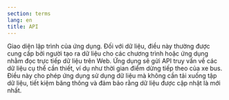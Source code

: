 ```yaml
---
section: terms
lang: en
title: API
---
```

Giao diện lập trình của ứng dụng. Đối với dữ liệu, điều này thường được cung cấp bởi người tạo ra dữ liệu cho các chương trình hoặc ứng dụng nhằm đọc trực tiếp dữ liệu trên Web. Ứng dụng sẽ gửi API truy vấn về các dữ liệu cụ thể cần thiết, ví dụ như thời gian điểm dừng tiếp theo của xe bus. Điều này cho phép ứng dụng sử dụng dữ liệu mà không cần tải xuống tập dữ liệu, tiết kiệm băng thông và đảm bảo rằng dữ liệu được cập nhật là mới nhất.
